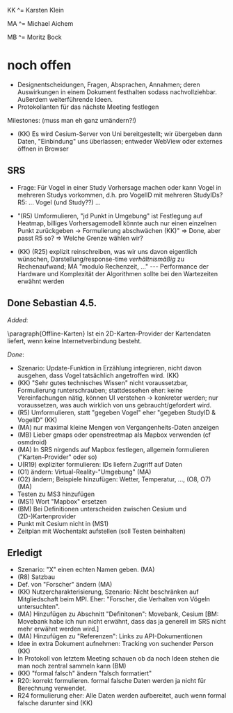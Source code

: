 KK ^= Karsten Klein

MA ^= Michael Aichem

MB ^= Moritz Bock



# noch offen

* Designentscheidungen, Fragen, Absprachen, Annahmen; deren Auswirkungen in einem Dokument festhalten sodass nachvollziehbar. Außerdem weiterführende Ideen.
* Protokollanten für das nächste Meeting festlegen

Milestones: (muss man eh ganz umändern?!)
* (KK) Es wird Cesium-Server von Uni bereitgestellt; wir übergeben dann Daten, "Einbindung" uns überlassen; entweder WebView oder externes öffnen in Browser


## SRS

* Frage: Für Vogel in einer Study Vorhersage machen oder kann Vogel in mehreren Studys vorkommen, d.h. pro VogelID mit mehreren StudyIDs?
R5: ... Vogel (und Study??) ...

* "(R5) Umformulieren, "jd Punkt in Umgebung" ist Festlegung auf Heatmap, billiges Vorhersagemodell könnte auch nur einen einzelnen Punkt zurückgeben -> Formulierung abschwächen (KK)"
=> Done, aber passt R5 so? => Welche Grenze wählen wir?

* (KK) (R25) explizit reinschreiben, was wir uns davon eigentlich wünschen, Darstellung/response-time *verhältnismäßig* zu Rechenaufwand; MA "modulo Rechenzeit, ..." --- Performance der Hardware und Komplexität der Algorithmen sollte bei den Wartezeiten erwähnt werden






## Done Sebastian 4.5. 

*Added*:

\paragraph{Offline-Karten} Ist ein 2D-Karten-Provider der Kartendaten liefert, wenn keine Internetverbindung besteht.


*Done*:

* Szenario: Update-Funktion in Erzählung  integrieren, nicht davon ausgehen, dass Vogel tatsächlich angetroffen wird. (KK)
* (KK) "Sehr gutes technisches Wissen" nicht voraussetzbar, Formulierung runterschrauben; stattdessehen eher: keine Vereinfachungen nätig, können UI verstehen -> konkreter werden; nur voraussetzen, was auch wirklich von uns gebraucht/gefordert wird.
* (R5) Umformulieren, statt "gegeben Vogel" eher "gegeben StudyID & VogelID" (KK)
* (MA) nur maximal kleine Mengen von Vergangenheits-Daten anzeigen
* (MB) Lieber gmaps oder openstreetmap als Mapbox verwenden (cf osmdroid)
* (MA) In SRS nirgends auf Mapbox festlegen, allgemein formulieren ("Karten-Provider" oder so)
* U(R19) expliziter formulieren: IDs liefern Zugriff auf Daten
* (O1) ändern: Virtual-Reality-"Umgebung" (MA)
* (O2) ändern; Beispiele hinzufügen: Wetter, Temperatur, ..., (O8, O7) (MA)
* Testen zu MS3 hinzufügen
* (MS1) Wort "Mapbox" ersetzen
* (BM) Bei Definitionen unterscheiden zwischen Cesium und (2D-)Kartenprovider
* Punkt mit Cesium nicht in (MS1)
* Zeitplan mit Wochentakt aufstellen (soll Testen beinhalten)


## Erledigt

* Szenario: "X" einen echten Namen geben. (MA)
* (R8) Satzbau
* Def. von "Forscher" ändern (MA)
* (KK) Nutzercharakterisierung, Szenario: Nicht beschränken auf Mitgliedschaft beim MPI. Eher: "Forscher, die Verhalten von Vögeln untersuchten".
* (MA) Hinzufügen zu Abschnitt "Definitonen": Movebank, Cesium [BM: Movebank habe ich nun nicht erwähnt, dass das ja generell im SRS nicht mehr erwähnt werden wird.]
* (MA) Hinzufügen zu "Referenzen": Links zu API-Dokumentionen
* Idee in extra Dokument aufnehmen: Tracking von suchender Person (KK)
* In Protokoll von letztem Meeting schauen ob da noch Ideen stehen die man noch zentral sammeln kann (BM)
* (KK) "formal falsch" ändern "falsch formatiert"
* R20: korrekt formulieren. formal falsche Daten werden ja nicht für Berechnung verwendet.
* R24 formulierung eher: Alle Daten werden aufbereitet, auch wenn formal falsche darunter sind (KK)
